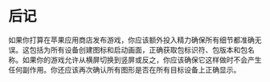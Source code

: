 # 后记

如果你打算在苹果应用商店发布游戏，你应该额外投入精力确保所有细节都准确无误。这包括为所有设备创建图标和启动画面，正确获取包标识符、包版本和包名称。如果你的游戏允许从横屏切换到竖屏或反之，你应该确保它这样做时不会产生任何副作用。你还应该再次确认所有图形是否在所有目标设备上正确显示。
